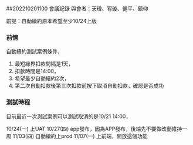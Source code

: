 ##202210201100 會議記錄
與會者：天瑋、宥璇、健平、鎮仰


前提：自動續約原本希望至少10/24上版 


### 前情
自動續約測試案例條件，
1. 最短綠界扣款間隔是1天，
2. 扣款時間是14:00，
3. 希望最少自動續約2次，
4. 第二次自動扣款後第三次扣款前按下取消自動扣款，確認是否成功

### 測試時程
目前最近一次測試案例可以測試取消的是10/21 14:00，

10/24(一) 上UAT
10/27(四) app發布，因為APP發布，後端先不要做改動維持一周
11/03(四) 自動續約上prod
11/07(一) 上前端，開放這個功能
